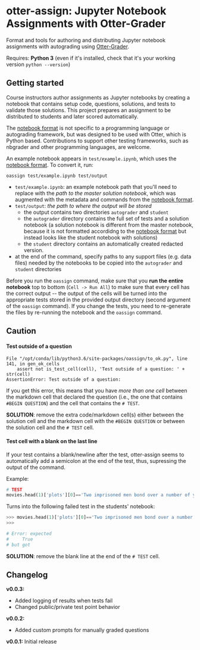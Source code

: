 # otter-assign: Jupyter Notebook Assignments with Otter-Grader

Format and tools for authoring and distributing Jupyter notebook assignments with autograding using [Otter-Grader](https://github.com/ucbds-infra/otter-grader).

Requires: **Python 3** (even if it's installed, check that it's your working version `python --version`)


## Getting started
Course instructors author assignments as Jupyter notebooks by creating a
notebook that contains setup code, questions, solutions, and tests to validate
those solutions. This project prepares an assignment to be distributed to
students and later scored automatically.

The [notebook format](docs/notebook-format.md) is not specific to a programming
language or autograding framework, but was designed to be used with
Otter, which is Python based. Contributions to
support other testing frameworks, such as nbgrader and other programming
languages, are welcome.

An example notebook appears in `test/example.ipynb`, which uses the [notebook
format](docs/notebook-format.md). To convert it, run:

```
oassign test/example.ipynb test/output
```


* `test/example.ipynb`: an example notebook path that you'll need to replace with the _path to the master solution notebook_, which was augmented with the metadata and commands from the [notebook format](docs/notebook-format.md).
* `test/output`: _the path to where the output will be stored_ 
  * the output contains two directories `autograder` and `student`
  * the `autograder` directory contains the full set of tests and a solution notebook (a solution notebook is different from the master notebook, because it is not formatted accordidng to the [notebook format](docs/notebook-format.md) but instead looks like the student notebook with solutions)
  * the `student` directory contains an automatically created redacted version. 
* at the end of the command, specify paths to any support files (e.g. data files) needed by the notebooks to be copied into the `autograder` and `student` directories


Before you run the `oassign` command, make sure that you **run the entire notebook** top to bottom (`Cell -> Run All`) to make sure that every cell has the correct output -- the output of the cells will be turned into the appropriate tests stored in the provided output directory (second argument of the `oassign` command). If you change the tests, you need to re-generate the files by re-running the notebook and the `oassign` command. 

<!-- **Note**: `oassign` will issue an error and quit if the output directory already exists. -->


<!-- 

You can then generate a PDF from the result:

```python
jassign-pdf tests/output/autograder/example.ipynb tests/output/autograder/example.pdf
``` -->


## Caution

#### Test outside of a question

```
File "/opt/conda/lib/python3.6/site-packages/oassign/to_ok.py", line 141, in gen_ok_cells
    assert not is_test_cell(cell), 'Test outside of a question: ' + str(cell)
AssertionError: Test outside of a question:
```

If you get this error, this means that you have _more than one cell_ between the markdown cell that declared the question (i.e., the one that contains `#BEGIN QUESTION`) and the cell that contains the `# TEST`. 


**SOLUTION**: remove the extra code/markdown cell(s) either between the solution cell and the markdown cell with the `#BEGIN QUESTION` or between the solution cell and the `# TEST` cell.

#### Test cell with a blank on the last line

If your test contains a blank/newline after the test, otter-assign seems to automatically add a semicolon at the end of the test, thus, supressing the output of the command.

Example:

```python
# TEST
movies.head(1)['plots'][0]=='Two imprisoned men bond over a number of years, finding solace and eventual redemption through acts of common decency.'

```

Turns into the following failed test in the students' notebook:

```python
>>> movies.head(1)['plots'][0]=='Two imprisoned men bond over a number of years, finding solace and eventual redemption through acts of common decency.';
>>> 

# Error: expected
#     True
# but got

```

**SOLUTION**: remove the blank line at the end of the `# TEST` cell.

## Changelog

**v0.0.3:**

* Added logging of results when tests fail
* Changed public/private test point behavior

**v0.0.2:**

* Added custom prompts for manually graded questions

**v0.0.1:** Initial release
